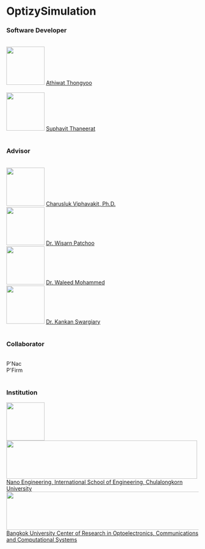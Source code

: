 # OptizySimulation
<h3>Software Developer</h3><br />

<div>
<img style="width:100px;height:100px" src="https://media-exp1.licdn.com/dms/image/C4E03AQE097OfHatkPQ/profile-displayphoto-shrink_800_800/0/1608647227249?e=2147483647&v=beta&t=XDVV_JdCsS_2OBFQK9tDKVerfjMiuYNf-jnOLfGsmkc" />
<a href="https://www.linkedin.com/in/atomza/"> Athiwat Thongyoo</a>
</div>
<br />
<div>
<img style="width:100px;height:100px" src="https://media-exp1.licdn.com/dms/image/C4E03AQHHu9JX8dqiLg/profile-displayphoto-shrink_400_400/0/1647857778156?e=1653523200&v=beta&t=C990nwc55c92i1k4a4Vw8KcYJb0X4JkLQ4KiA6qUBp0" />
<a href="https://www.linkedin.com/in/suphavit-thaneerat-a40326235/"> Suphavit Thaneerat</a>
</div>
<br />
<h3>Advisor</h3><br />
<div>
<img style="width:100px;height:100px" src="http://www.ise.eng.chula.ac.th/images/pangpr/resize/DSCF_375_500.jpg" />
<a href = "https://charuslukv.wordpress.com/"> Charusluk Viphavakit, Ph.D. </a> <br />
</div>
<div>
<img style="width:100px;height:100px" src="https://media-exp1.licdn.com/dms/image/D5635AQEZElN9gtoqPw/profile-framedphoto-shrink_400_400/0/1630771392911?e=1647946800&v=beta&t=wqTdg6b39sTDecV78-EMYu5Sp2uFShvld2pdPpY6-tM" />
<a href = "https://www.linkedin.com/in/dr-wisarn-patchoo-a17b718b/?originalSubdomain=th"> Dr. Wisarn Patchoo </a><br />
</div>
<div>
<img style="width:100px;height:100px" src="https://media-exp1.licdn.com/dms/image/C4E03AQEfC9NGuDzOnA/profile-displayphoto-shrink_400_400/0/1517690734879?e=1653523200&v=beta&t=52l9SqLEEbG1Jv-dSpXFtL5Hgo3WMo7cpPyIUfNzQ-8" />
<a href = "https://www.linkedin.com/in/waleed-mohammed-96051b4/?originalSubdomain=ca">Dr. Waleed Mohammed</a><br />
</div>
<div>
<img style="width:100px;height:100px" src="https://media-exp1.licdn.com/dms/image/C5603AQH9xTwrsQ3aeQ/profile-displayphoto-shrink_400_400/0/1642475564389?e=2147483647&v=beta&t=7uOudmKaK7L9bLtOVxOQyYUpU6i8QmQb8qnEqAFYTS0" />
<a href = "https://www.linkedin.com/in/dr-kankan-s-33b128a2/details/certifications/">Dr. Kankan Swargiary</a><br />
</div>
<br />
      
<h3>Collaborator</h3><br />
P'Nac<br />
P'Firm<br />
<br />
      
<h3>Institution</h3>
<div>
<img style="width:100px;height:100px" src="https://encrypted-tbn0.gstatic.com/images?q=tbn:ANd9GcQrCZ09gKrSqWt-e6wz2GUw8hyBCE3CDNQM3tqseNJTuMJ8gH_FOLaK3VskPV-0W2Li7Iw&usqp=CAU" />
<img style="width:500px;height:100px" src="https://www.eng.chula.ac.th/wp-content/uploads/2017/03/Logo-300x55.jpg" />
</div>
<a href="http://www.ise.eng.chula.ac.th/academics/nano/info"> 
Nano Engineering, International School of Engineering, Chulalongkorn University<br />
</a>
<img style="width:600px;height:100px" src="https://bucroccs.bu.ac.th/image/BU_BUCROCCSBW.png" />
<a href="https://bucroccs.bu.ac.th/index.php">
Bangkok University Center of Research in Optoelectronics, Communications and Computational Systems
</a>
